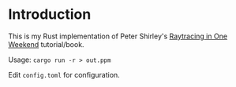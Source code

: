 # Introduction

This is my Rust implementation of Peter Shirley's 
[Raytracing in One Weekend](https://github.com/RayTracing/raytracing.github.io) tutorial/book.

Usage: `cargo run -r > out.ppm`

Edit `config.toml` for configuration.
